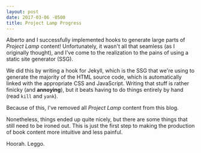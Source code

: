 ```yaml
---
layout: post
date: 2017-03-06 -0500
title: Project Lamp Progress
---
```


Alberto and I successfully implemented hooks to generate large parts of *Project Lamp* content! Unfortunately, it wasn't all that seamless (as I originally thought), and I've come to the realization to the pains of using a static site generator (SSG).

We did this by writing a hook for Jekyll, which is the SSG that we're using to generate the majority of the HTML source code, which is automatically linked with the appropriate CSS and JavaScript. Writing that stuff is rather finicky (and **annoying**), but it beats having to do things entirely by hand (read `kill` and `yank`).

Because of this, I've removed all *Project Lamp* content from this blog. 

Nonetheless, things ended up quite nicely, but there are some things that still need to be ironed out. This is just the first step to making the production of book content more intuitive and less painful.

Hoorah. Leggo.
